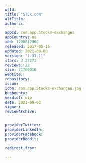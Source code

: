 ```yaml
---
wsId: 
title: "STEX.com"
altTitle: 
authors:

appId: com.app.Stocks-exchanges
appCountry: us
idd: 1200812360
released: 2017-05-15
updated: 2021-09-08
version: "1.31.11"
stars: 3.27273
reviews: 22
size: 71766016
website: 
repository: 
issue: 
icon: com.app.Stocks-exchanges.jpg
bugbounty: 
verdict: wip
date: 2021-09-03
signer: 
reviewArchive:


providerTwitter: 
providerLinkedIn: 
providerFacebook: 
providerReddit: 

redirect_from:

---
```


